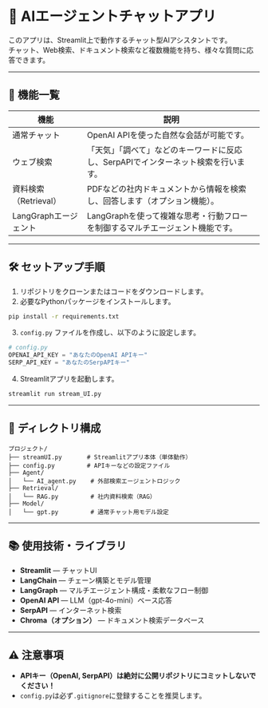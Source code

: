 # 🤖 AIエージェントチャットアプリ
このアプリは、Streamlit上で動作するチャット型AIアシスタントです。  
チャット、Web検索、ドキュメント検索など複数機能を持ち、様々な質問に応答できます。

---

## 🚀 機能一覧

| 機能 | 説明 |
| --- | --- |
| 通常チャット | OpenAI APIを使った自然な会話が可能です。 |
| ウェブ検索 | 「天気」「調べて」などのキーワードに反応し、SerpAPIでインターネット検索を行います。 |
| 資料検索（Retrieval） | PDFなどの社内ドキュメントから情報を検索し、回答します（オプション機能）。 |
| LangGraphエージェント | LangGraphを使って複雑な思考・行動フローを制御するマルチエージェント機能です。 |

---

## 🛠 セットアップ手順

1. リポジトリをクローンまたはコードをダウンロードします。
2. 必要なPythonパッケージをインストールします。

```bash
pip install -r requirements.txt
```
3.  `config.py` ファイルを作成し、以下のように設定します。

```python
# config.py
OPENAI_API_KEY = "あなたのOpenAI APIキー"
SERP_API_KEY = "あなたのSerpAPIキー"

```

4. Streamlitアプリを起動します。

```bash
streamlit run stream_UI.py

```

---

## 📁 ディレクトリ構成

```
プロジェクト/
├── streamUI.py       # Streamlitアプリ本体（単体動作）
├── config.py         # APIキーなどの設定ファイル
├── Agent/
│   └── AI_agent.py    # 外部検索エージェントロジック
├── Retrieval/
│   └── RAG.py         # 社内資料検索（RAG）
├── Model/
│   └── gpt.py         # 通常チャット用モデル設定

```

---

## 📚 使用技術・ライブラリ

- **Streamlit** — チャットUI
- **LangChain** — チェーン構築とモデル管理
- **LangGraph** — マルチエージェント構成・柔軟なフロー制御
- **OpenAI API** — LLM（gpt-4o-mini）ベース応答
- **SerpAPI** — インターネット検索
- **Chroma（オプション）** — ドキュメント検索データベース

---

## ⚠ 注意事項

- **APIキー（OpenAI, SerpAPI）は絶対に公開リポジトリにコミットしないでください！**
- `config.py`は必ず`.gitignore`に登録することを推奨します。

